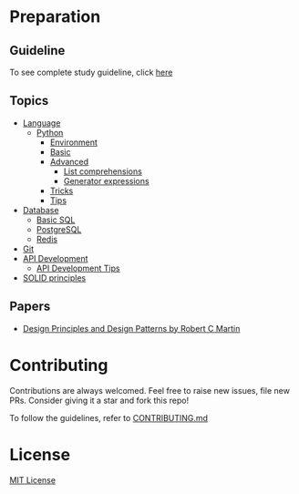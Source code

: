 # Preparation

## Guideline
To see complete study guideline, click [here](GUIDELINE.md)

## Topics
- [Language](./languages/)
    - [Python](./languages/Python/)
        - [Environment](./languages/Python/000_environment/)
        - [Basic](./languages/Python/001__basics/)
        - [Advanced](./languages/Python/002__advanced_topics/)
            - [List comprehensions](./languages/Python/002__advanced_topics/001__list_comprehensions/)
            - [Generator expressions](./languages/Python//002__advanced_topics/002__generator_expressions/)
        - [Tricks](./languages/Python/003__tricks/)
        - [Tips](./languages/Python/004__tips/)
- [Database](./Database/)
    - [Basic SQL](./Database/basic_queries/)
    - [PostgreSQL](./Database/PostgreSQL/)
    - [Redis](./Database/Redis/)
- [Git](./git/)
- [API Development](./API/)
    - [API Development Tips](./API/tips/)
- [SOLID principles](https://github.com/rkshaon/preparation/tree/master/SOLID_Principles)

## Papers
+ [Design Principles and Design Patterns by Robert C Martin](https://github.com/rkshaon/preparation/blob/master/Design_Patterns/DesignPrinciplesAndPatterns.pdf)

# Contributing
Contributions are always welcomed. Feel free to raise new issues, file new PRs. Consider giving it a star and fork this repo!

To follow the guidelines, refer to [CONTRIBUTING.md](./CONTRIBUTING.md)

# License
[MIT License](./LICENSE)
